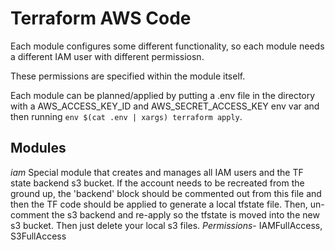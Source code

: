 # Terraform AWS Code

Each module configures some different functionality, so each module needs a different IAM user with different permissiosn.

These permissions are specified within the module itself.

Each module can be planned/applied by putting a .env file in the directory with a AWS_ACCESS_KEY_ID and AWS_SECRET_ACCESS_KEY env var and then running `env $(cat .env | xargs) terraform apply`.

## Modules
*iam*
Special module that creates and manages all IAM users and the TF state backend s3 bucket. If the account needs to be recreated from the ground up, the 'backend' block should be commented out from this file and then the TF code should be applied to generate a local tfstate file. Then, un-comment the s3 backend and re-apply so the tfstate is moved into the new s3 bucket. Then just delete your local s3 files.
_Permissions_- IAMFullAccess, S3FullAccess
